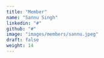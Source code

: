 ```yaml
---
title: "Member"
name: "Sannu Singh"
linkedin: "#"
github: "#"
image: "images/members/sannu.jpeg"
draft: false
weight: 14
---
```

